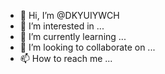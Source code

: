- 👋 Hi, I’m @DKYUIYWCH
- 👀 I’m interested in ...
- 🌱 I’m currently learning ...
- 💞️ I’m looking to collaborate on ...
- 📫 How to reach me ...

<!---
DKYUIYWCH/DKYUIYWCH is a ✨ special ✨ repository because its `README.md` (this file) appears on your GitHub profile.
You can click the Preview link to take a look at your changes.
--->

